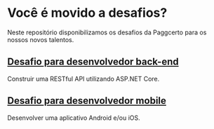 # Você é movido a desafios?

Neste repositório disponibilizamos os desafios da Paggcerto para os nossos novos talentos.

## [Desafio para desenvolvedor back-end](https://github.com/paggcerto-sa/desafios/blob/master/back-end.md)
Construir uma RESTful API utilizando ASP.NET Core.

## [Desafio para desenvolvedor mobile](https://github.com/paggcerto-sa/desafios/blob/master/mobile.md)
Desenvolver uma aplicativo Android e/ou iOS.
